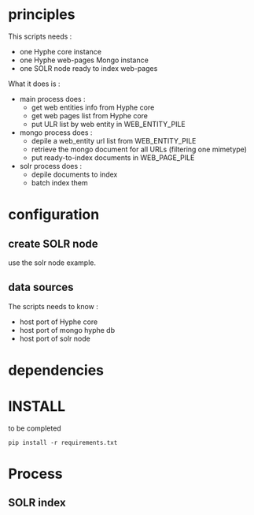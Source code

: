 # principles

This scripts needs :
- one Hyphe core instance
- one Hyphe web-pages Mongo instance
- one SOLR node ready to index web-pages

What it does is :
- main process does : 
	- get web entities info from Hyphe core
	- get web pages list from Hyphe core
	- put ULR list by web entity in WEB_ENTITY_PILE
- mongo process does : 
	- depile a web_entity url list from WEB_ENTITY_PILE
	- retrieve the mongo document for all URLs (filtering one mimetype)
	- put ready-to-index documents in WEB_PAGE_PILE
- solr process does :
	- depile documents to index
	- batch index them

# configuration

## create SOLR node

use the solr node example.

## data sources 
The scripts needs to know : 
- host port of Hyphe core
- host port of mongo hyphe db
- host port of solr node

# dependencies



# INSTALL

to be completed

	pip install -r requirements.txt

# Process

## SOLR index